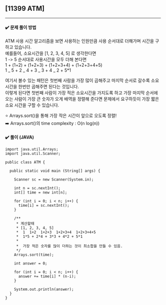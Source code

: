 ## [11399 ATM]
---

#### :heavy_check_mark: 문제 풀이 방법

ATM 사용 시간 알고리즘을 보면 사용하는 인원만큼 사용 순서대로 더해가며 시간을 구하고 있습니다.  
예를들어, 소요시간을 [1, 2, 3, 4, 5] 로 생각한다면  
1 -> 5 순서대로 사용시간을 모두 더해 본다면  
1 + (1+2) + (1+2+3) + (1+2+3+4) + (1+2+3+4+5)  
1 _ 5 + 2 _ 4 + 3 _ 3 + 4 _ 2 + 5\*1

여기서 볼수 있는 패턴은 첫번째 사람을 가장 많이 곱해주고 마지막 순서로 갈수록 소요시간을 한번만 곱해주면 된다는 것입니다.  
이렇게 된다면 첫번째 사람이 가장 적은 소요시간을 가지도록 하고 가장 마지막 순서에 오는 사람이 가장 큰 숫자가 오게 배역을 정렬해 준다면 문제에서 요구하듯이 가장 짧은 소요 시간을 구할 수 있습니다.

:star: Arrays.sort()을 통해 가장 작은 시간이 앞으로 오도록 정렬!  
:arrow_right: Arrays.sort()의 time complexity : O(n log(n))

#### :heavy_check_mark: 풀이 (JAVA)

```
import java.util.Arrays;
import java.util.Scanner;

public class ATM {

  public static void main (String[] args) {

    Scanner sc = new Scanner(System.in);

    int n = sc.nextInt();
    int[] time = new int[n];

    for (int i = 0; i < n; i++) {
      time[i] = sc.nextInt();
    }

    /**
     * 계산할때
     * [1, 2, 3, 4, 5]
     *  1  1+2  1+2+3  1+2+3+4  1+2+3+4+5
     *  1*5 + 2*4 + 3*3 + 4*2 + 5*1
     *
     *  가장 적은 숫자를 많이 더하는 것이 최소합을 만들 수 있음.
     */
    Arrays.sort(time);

    int answer = 0;

    for (int i = 0; i < n; i++) {
      answer += time[i] * (n-i);
    }

    System.out.println(answer);
  }
}
```
